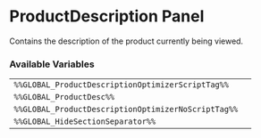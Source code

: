# ProductDescription Panel

Contains the description of the product currently being viewed.

### Available Variables
|||
|---|---|
| `%%GLOBAL_ProductDescriptionOptimizerScriptTag%%` |
| `%%GLOBAL_ProductDesc%%` |
| `%%GLOBAL_ProductDescriptionOptimizerNoScriptTag%%` |
| `%%GLOBAL_HideSectionSeparator%%` |
